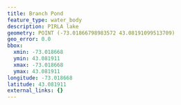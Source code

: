 ```yaml
---
title: Branch Pond
feature_type: water_body
description: PIRLA lake
geometry: POINT (-73.01866798983572 43.08191099513709)
geo_error: 0.0
bbox:
  xmin: -73.018668
  ymin: 43.081911
  xmax: -73.018668
  ymax: 43.081911
longitude: -73.018668
latitude: 43.081911
external_links: {}
---
```

